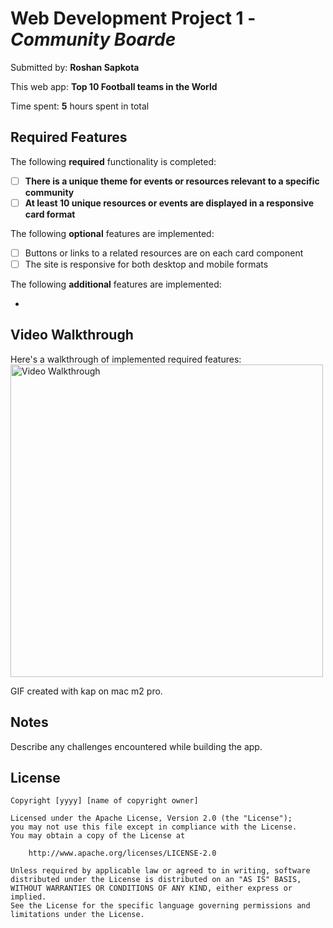 # Web Development Project 1 - *Community Boarde*

Submitted by: **Roshan Sapkota**

This web app: **Top 10 Football teams in the World**

Time spent: **5** hours spent in total

## Required Features

The following **required** functionality is completed:

- [ ] **There is a unique theme for events or resources relevant to a specific community**
- [ ] **At least 10 unique resources or events are displayed in a responsive card format**

The following **optional** features are implemented:

- [ ] Buttons or links to a related resources are on each card component
- [ ] The site is responsive for both desktop and mobile formats

The following **additional** features are implemented:

* 

## Video Walkthrough

Here's a walkthrough of implemented required features:
<img src="./GIF_WALKTHROUGH11.gif" title="Video Walkthrough" width="500" alt="Video Walkthrough" />

<!-- Replace this with whatever GIF tool you used! -->
GIF created with kap on mac m2 pro. 
  
<!-- Recommended tools:
[Kap](https://getkap.co/) for macOS
[ScreenToGif](https://www.screentogif.com/) for Windows
[peek](https://github.com/phw/peek) for Linux. -->

## Notes

Describe any challenges encountered while building the app.

## License

    Copyright [yyyy] [name of copyright owner]

    Licensed under the Apache License, Version 2.0 (the "License");
    you may not use this file except in compliance with the License.
    You may obtain a copy of the License at

        http://www.apache.org/licenses/LICENSE-2.0

    Unless required by applicable law or agreed to in writing, software
    distributed under the License is distributed on an "AS IS" BASIS,
    WITHOUT WARRANTIES OR CONDITIONS OF ANY KIND, either express or implied.
    See the License for the specific language governing permissions and
    limitations under the License.

[def]: ttps://submissions.us-east-1.linodeobjects.com/web102/39jwqpeU.gi
